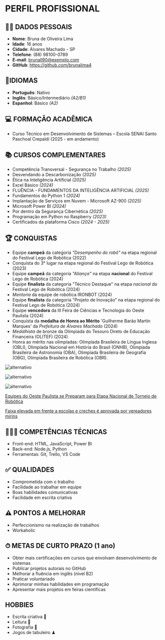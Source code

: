 # PERFIL PROFISSIONAL
## 👩🏻 DADOS PESSOAIS 

- **Nome**: Bruna de Oliveira Lima
- **Idade**: 16 anos
- **Cidade**: Álvares Machado - SP
- **Telefone**: (88) 98100-0789
- **E-mail**: brunall90@exemplo.com
- **GitHub**: https://github.com/brunalima4

## 🗽IDIOMAS 
- **Português**: Nativo
- **Inglês**: Básico/Intermediário *(A2/B1)*
- **Espanhol**: Básico *(A2)*

## 💻 FORMAÇÃO ACADÊMICA 

- Curso Técnico em Desenvolvimento de Sistemas – Escola SENAI Santo Paschoal Crepaldi (2025 - em andamento)

## 📚 CURSOS COMPLEMENTARES 

- Competência Transversal - Segurança no Trabalho *(2025)*
- Desvendando a Descarbonização *(2025)*
- Ética na Inteligência Artificial *(2025)*
- Excel Básico *(2024)*
- FLUÊNCIA - FUNDAMENTOS DA INTELIGÊNCIA ARTIFICIAL *(2025)*
- Fundamentos do Python 1 *(2024)*
- Implantação de Serviços em Nuvem - Microsoft AZ-900 *(2025)*
- Microsoft Power BI *(2024)*
- Por dentro da Segurança Cibernética *(2025)*
- Programação em Python no Raspberry *(2023)*
- Certificados da plataforma Cisco *(2024 - 2025)*

## 🏆 CONQUISTAS 

- Equipe **campeã** da categoria *"Desempenho do robô"* na etapa regional do Festival Lego de Robótica (2022)
- Conquista do 3° lugar na etapa regional do Festival Lego de Robótica (2023)
- Equipe **campeã** da categoria *"Aliança"* na etapa **nacional** do Festival Lego de Robótica (2024)
- Equipe **finalista** da categoria "Técnico Destaque" na etapa *nacional* do Festival Lego de Robótica (2024)
- *Mentoria* da equipe de robótica IRONBOT (2024)
- Equipe **finalista** da categoria "Projeto de Inovação" na etapa regional do Festival Lego de Robótica (2024)
- Equipe **vencedora** da III Feira de Ciências e Tecnologia do Oeste Paulista (2024)
- Conquista da **medalha de Honra ao Mérito** 'Guilherme Barão Martin Marques' da *Prefeitura de Álvares Machado* (2024)
- *Medalhista* de bronze da Olimpíada do Tesouro Direto de Educação Financeira (OLITEF) (2024)
- Honra ao mérito nas olimpíadas: Olimpíada Brasileira de Língua Inglesa (OBLI), Olimpíada Nacional em História do Brasil (ONHB), Olimpíada Brasileira de Astronomia (OBA), Olimpíada Brasileira de Geografia (OBG), Olimpíada Brasileira de Robótica (OBR).

![alternativo](https://www.prudentenews.com.br/img/noticias/6656.jpg)

![alternativo](https://cronos-media.sesisenaisp.org.br//api/media/1-0/files?img=img_39_220406_e23e7243-5c09-48cf-98bd-950d3dd33586_o.jpg&tipo=p)

![alternativo](https://portalprudentino.com.br/imagens/uploads/2022/04/JH4LjgbQgV42GxRoHiv3Qesvajn1uZxrsWNQn4y9.jpeg)

[Equipes do Oeste Paulista se Preparam para Etapa Nacional de Torneio de Robótica](https://www.prudentenews.com.br/noticias/equipes-do-oeste-paulista-se-preparam-para-etapa-nacional-de-torneio-de-robotica-6656)

[Faixa elevada em frente a escolas e creches é aprovada por vereadores mirins
](https://www.alvaresmachado.sp.leg.br/institucional/noticias/faixa-elevada-em-frente-a-escolas-e-creches-e-aprovada-por-vereadores-mirins)



## 👩🏻‍💻 COMPETÊNCIAS TÉCNICAS 

- Front-end: HTML, JavaScript, Power BI
- Back-end: Node.js, Python
- Ferramentas: Git, Trello, VS Code


## ✅ QUALIDADES 

- Comprometida com o trabalho
- Facilidade ao trabalhar em equipe
- Boas habilidades comunicativas
- Facilidade em escrita criativa

## ⚠️ PONTOS A MELHORAR 
- Perfeccionismo na realização de trabalhos 
- Workaholic 


## ⏱ METAS DE CURTO PRAZO (1 ano) 
- Obter mais certificações em cursos que envolvam desenvolvimento de sistemas
- Publicar projetos autorais no GitHub
- Melhorar a fluência em inglês (nível B2)
- Praticar voluntariado
- Aprimorar minhas habilidades em programação
- Apresentar mais projetos em feiras científicas


## HOBBIES
- Escrita criativa 📝
- Leitura 📖
- Fotografia 📸
- Jogos de tabuleiro ♟


